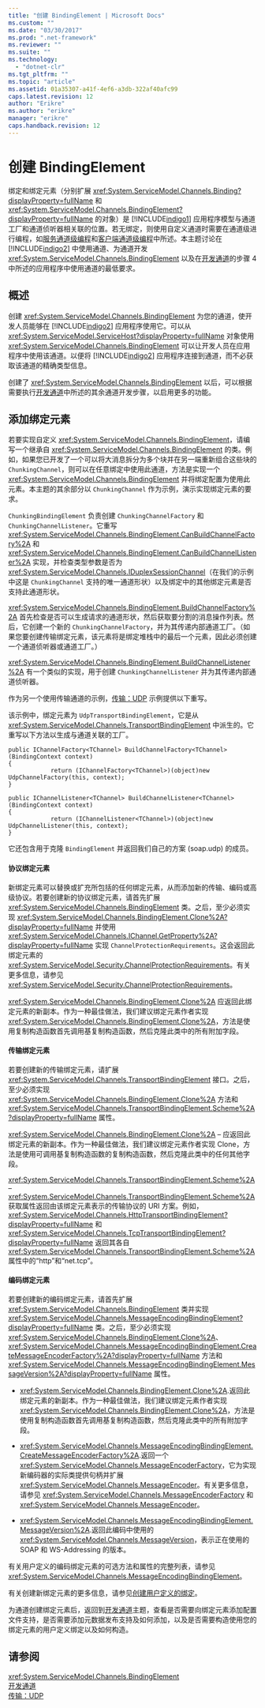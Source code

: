 ```yaml
---
title: "创建 BindingElement | Microsoft Docs"
ms.custom: ""
ms.date: "03/30/2017"
ms.prod: ".net-framework"
ms.reviewer: ""
ms.suite: ""
ms.technology: 
  - "dotnet-clr"
ms.tgt_pltfrm: ""
ms.topic: "article"
ms.assetid: 01a35307-a41f-4ef6-a3db-322af40afc99
caps.latest.revision: 12
author: "Erikre"
ms.author: "erikre"
manager: "erikre"
caps.handback.revision: 12
---
```

# 创建 BindingElement
绑定和绑定元素（分别扩展 <xref:System.ServiceModel.Channels.Binding?displayProperty=fullName> 和 <xref:System.ServiceModel.Channels.BindingElement?displayProperty=fullName> 的对象）是 [!INCLUDE[indigo1](../../../../includes/indigo1-md.md)] 应用程序模型与通道工厂和通道侦听器相关联的位置。若无绑定，则使用自定义通道时需要在通道级进行编程，如[服务通道级编程](../../../../docs/framework/wcf/extending/service-channel-level-programming.md)和[客户端通道级编程](../../../../docs/framework/wcf/extending/client-channel-level-programming.md)中所述。本主题讨论在 [!INCLUDE[indigo2](../../../../includes/indigo2-md.md)] 中使用通道、为通道开发 <xref:System.ServiceModel.Channels.BindingElement> 以及在[开发通道](../../../../docs/framework/wcf/extending/developing-channels.md)的步骤 4 中所述的应用程序中使用通道的最低要求。  
  
## 概述  
 创建 <xref:System.ServiceModel.Channels.BindingElement> 为您的通道，使开发人员能够在 [!INCLUDE[indigo2](../../../../includes/indigo2-md.md)] 应用程序使用它。可以从 <xref:System.ServiceModel.ServiceHost?displayProperty=fullName> 对象使用 <xref:System.ServiceModel.Channels.BindingElement> 可以让开发人员在应用程序中使用该通道。以便将 [!INCLUDE[indigo2](../../../../includes/indigo2-md.md)] 应用程序连接到通道，而不必获取该通道的精确类型信息。  
  
 创建了 <xref:System.ServiceModel.Channels.BindingElement> 以后，可以根据需要执行[开发通道](../../../../docs/framework/wcf/extending/developing-channels.md)中所述的其余通道开发步骤，以启用更多的功能。  
  
## 添加绑定元素  
 若要实现自定义 <xref:System.ServiceModel.Channels.BindingElement>，请编写一个继承自 <xref:System.ServiceModel.Channels.BindingElement> 的类。例如，如果您已开发了一个可以将大消息拆分为多个块并在另一端重新组合这些块的 `ChunkingChannel`，则可以在任意绑定中使用此通道，方法是实现一个 <xref:System.ServiceModel.Channels.BindingElement> 并将绑定配置为使用此元素。本主题的其余部分以 `ChunkingChannel` 作为示例，演示实现绑定元素的要求。  
  
 `ChunkingBindingElement` 负责创建 `ChunkingChannelFactory` 和 `ChunkingChannelListener`。它重写 <xref:System.ServiceModel.Channels.BindingElement.CanBuildChannelFactory%2A> 和 <xref:System.ServiceModel.Channels.BindingElement.CanBuildChannelListener%2A> 实现，并检查类型参数是否为 <xref:System.ServiceModel.Channels.IDuplexSessionChannel>（在我们的示例中这是 `ChunkingChannel` 支持的唯一通道形状）以及绑定中的其他绑定元素是否支持此通道形状。  
  
 <xref:System.ServiceModel.Channels.BindingElement.BuildChannelFactory%2A> 首先检查是否可以生成请求的通道形状，然后获取要分割的消息操作列表。然后，它创建一个新的 `ChunkingChannelFactory`，并为其传递内部通道工厂。（如果您要创建传输绑定元素，该元素将是绑定堆栈中的最后一个元素，因此必须创建一个通道侦听器或通道工厂。）  
  
 <xref:System.ServiceModel.Channels.BindingElement.BuildChannelListener%2A> 有一个类似的实现，用于创建 `ChunkingChannelListener` 并为其传递内部通道侦听器。  
  
 作为另一个使用传输通道的示例，[传输：UDP](../../../../docs/framework/wcf/samples/transport-udp.md) 示例提供以下重写。  
  
 该示例中，绑定元素为 `UdpTransportBindingElement`，它是从 <xref:System.ServiceModel.Channels.TransportBindingElement> 中派生的。它重写以下方法以生成与通道关联的工厂。  
  
```  
public IChannelFactory<TChannel> BuildChannelFactory<TChannel>(BindingContext context)  
{  
            return (IChannelFactory<TChannel>)(object)new UdpChannelFactory(this, context);  
}  
  
public IChannelListener<TChannel> BuildChannelListener<TChannel>(BindingContext context)  
{  
            return (IChannelListener<TChannel>)(object)new UdpChannelListener(this, context);  
}  
```  
  
 它还包含用于克隆 `BindingElement` 并返回我们自己的方案 \(soap.udp\) 的成员。  
  
#### 协议绑定元素  
 新绑定元素可以替换或扩充所包括的任何绑定元素，从而添加新的传输、编码或高级协议。若要创建新的协议绑定元素，请首先扩展 <xref:System.ServiceModel.Channels.BindingElement> 类。之后，至少必须实现 <xref:System.ServiceModel.Channels.BindingElement.Clone%2A?displayProperty=fullName> 并使用 <xref:System.ServiceModel.Channels.IChannel.GetProperty%2A?displayProperty=fullName> 实现  `ChannelProtectionRequirements`。这会返回此绑定元素的 <xref:System.ServiceModel.Security.ChannelProtectionRequirements>。有关更多信息，请参见 <xref:System.ServiceModel.Security.ChannelProtectionRequirements>。  
  
 <xref:System.ServiceModel.Channels.BindingElement.Clone%2A> 应返回此绑定元素的新副本。作为一种最佳做法，我们建议绑定元素作者实现 <xref:System.ServiceModel.Channels.BindingElement.Clone%2A>，方法是使用复制构造函数首先调用基复制构造函数，然后克隆此类中的所有附加字段。  
  
#### 传输绑定元素  
 若要创建新的传输绑定元素，请扩展 <xref:System.ServiceModel.Channels.TransportBindingElement> 接口。之后，至少必须实现 <xref:System.ServiceModel.Channels.BindingElement.Clone%2A> 方法和 <xref:System.ServiceModel.Channels.TransportBindingElement.Scheme%2A?displayProperty=fullName> 属性。  
  
 <xref:System.ServiceModel.Channels.BindingElement.Clone%2A> – 应返回此绑定元素的新副本。作为一种最佳做法，我们建议绑定元素作者实现 Clone，方法是使用可调用基复制构造函数的复制构造函数，然后克隆此类中的任何其他字段。  
  
 <xref:System.ServiceModel.Channels.TransportBindingElement.Scheme%2A> – <xref:System.ServiceModel.Channels.TransportBindingElement.Scheme%2A> 获取属性返回由该绑定元素表示的传输协议的 URI 方案。例如，<xref:System.ServiceModel.Channels.HttpTransportBindingElement?displayProperty=fullName> 和 <xref:System.ServiceModel.Channels.TcpTransportBindingElement?displayProperty=fullName> 返回其各自 <xref:System.ServiceModel.Channels.TransportBindingElement.Scheme%2A> 属性中的“http”和“net.tcp”。  
  
#### 编码绑定元素  
 若要创建新的编码绑定元素，请首先扩展 <xref:System.ServiceModel.Channels.BindingElement> 类并实现 <xref:System.ServiceModel.Channels.MessageEncodingBindingElement?displayProperty=fullName> 类。之后，至少必须实现 <xref:System.ServiceModel.Channels.BindingElement.Clone%2A>、<xref:System.ServiceModel.Channels.MessageEncodingBindingElement.CreateMessageEncoderFactory%2A?displayProperty=fullName> 方法和 <xref:System.ServiceModel.Channels.MessageEncodingBindingElement.MessageVersion%2A?displayProperty=fullName> 属性。  
  
-   <xref:System.ServiceModel.Channels.BindingElement.Clone%2A>.返回此绑定元素的新副本。作为一种最佳做法，我们建议绑定元素作者实现 <xref:System.ServiceModel.Channels.BindingElement.Clone%2A>，方法是使用复制构造函数首先调用基复制构造函数，然后克隆此类中的所有附加字段。  
  
-   <xref:System.ServiceModel.Channels.MessageEncodingBindingElement.CreateMessageEncoderFactory%2A>.返回一个 <xref:System.ServiceModel.Channels.MessageEncoderFactory>，它为实现新编码器的实际类提供句柄并扩展 <xref:System.ServiceModel.Channels.MessageEncoder>。有关更多信息，请参见 <xref:System.ServiceModel.Channels.MessageEncoderFactory> 和 <xref:System.ServiceModel.Channels.MessageEncoder>。  
  
-   <xref:System.ServiceModel.Channels.MessageEncodingBindingElement.MessageVersion%2A>.返回此编码中使用的 <xref:System.ServiceModel.Channels.MessageVersion>，表示正在使用的 SOAP 和 WS\-Addressing 的版本。  
  
 有关用户定义的编码绑定元素的可选方法和属性的完整列表，请参见 <xref:System.ServiceModel.Channels.MessageEncodingBindingElement>。  
  
 有关创建新绑定元素的更多信息，请参见[创建用户定义的绑定](../../../../docs/framework/wcf/extending/creating-user-defined-bindings.md)。  
  
 为通道创建绑定元素后，返回到[开发通道](../../../../docs/framework/wcf/extending/developing-channels.md)主题，查看是否需要向绑定元素添加配置文件支持，是否需要添加元数据发布支持及如何添加，以及是否需要构造使用您的绑定元素的用户定义绑定以及如何构造。  
  
## 请参阅  
 <xref:System.ServiceModel.Channels.BindingElement>   
 [开发通道](../../../../docs/framework/wcf/extending/developing-channels.md)   
 [传输：UDP](../../../../docs/framework/wcf/samples/transport-udp.md)